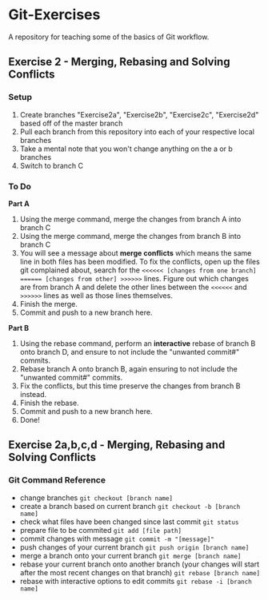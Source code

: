 # Git-Exercises
A repository for teaching some of the basics of Git workflow.

## Exercise 2 - Merging, Rebasing and Solving Conflicts
### Setup
1. Create branches "Exercise2a", "Exercise2b", "Exercise2c", "Exercise2d" based off of the master branch
2. Pull each branch from this repository into each of your respective local branches
3. Take a mental note that you won't change anything on the a or b branches
4. Switch to branch C

### To Do
**Part A**
1. Using the merge command, merge the changes from branch A into branch C
2. Using the merge command, merge the changes from branch B into branch C
3. You will see a message about **merge conflicts** which means the same line in both files has been modified. To fix the conflicts, open up the files git complained about, search for the `<<<<<< [changes from one branch] ====== [changes from other] >>>>>>` lines. Figure out which changes are from branch A and delete the other lines between the `<<<<<<` and `>>>>>>` lines as well as those lines themselves.
4. Finish the merge.
5. Commit and push to a new branch here.

**Part B**
1. Using the rebase command, perform an **interactive** rebase of branch B onto branch D, and ensure to not include the "unwanted commit#" commits.
2. Rebase branch A onto branch B, again ensuring to not include the "unwanted commit#" commits.
3. Fix the conflicts, but this time preserve the changes from branch B instead.
4. Finish the rebase.
5. Commit and push to a new branch here.
6. Done!

## Exercise 2a,b,c,d - Merging, Rebasing and Solving Conflicts

### Git Command Reference
- change branches `git checkout [branch name]`
- create a branch based on current branch `git checkout -b [branch name]`
- check what files have been changed since last commit `git status`
- prepare file to be commited `git add [file path]`
- commit changes with message `git commit -m "[message]"`
- push changes of your current branch `git push origin [branch name]`
- merge a branch onto your current branch `git merge [branch name]`
- rebase your current branch onto another branch (your changes will start after the most recent changes on that branch) `git rebase [branch name]`
- rebase with interactive options to edit commits `git rebase -i [branch name]`
